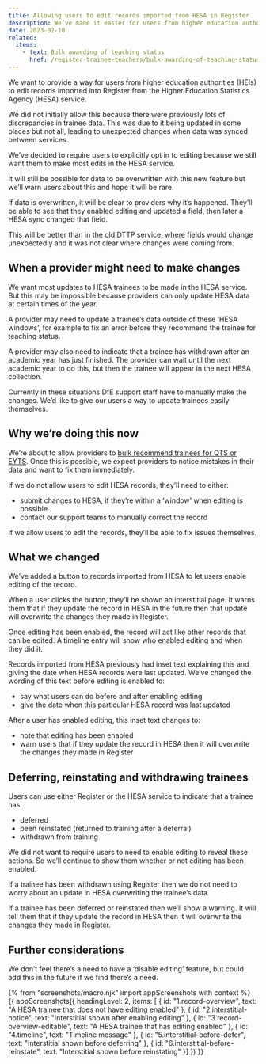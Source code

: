 ```yaml
---
title: Allowing users to edit records imported from HESA in Register
description: We’ve made it easier for users from higher education authorities to correct mistakes in their data.
date: 2023-02-10
related:
  items:
    - text: Bulk awarding of teaching status
      href: /register-trainee-teachers/bulk-awarding-of-teaching-status/
---
```


We want to provide a way for users from higher education authorities (HEIs) to edit records imported into Register from the Higher Education Statistics Agency (HESA) service.

We did not initially allow this because there were previously lots of discrepancies in trainee data. This was due to it being updated in some places but not all, leading to unexpected changes when data was synced between services.

We’ve decided to require users to explicitly opt in to editing because we still want them to make most edits in the HESA service.

It will still be possible for data to be overwritten with this new feature but we’ll warn users about this and hope it will be rare.

If data is overwritten, it will be clear to providers why it’s happened. They’ll be able to see that they enabled editing and updated a field, then later a HESA sync changed that field.

This will be better than in the old DTTP service, where fields would change unexpectedly and it was not clear where changes were coming from.

## When a provider might need to make changes

We want most updates to HESA trainees to be made in the HESA service. But this may be impossible because providers can only update HESA data at certain times of the year.

A provider may need to update a trainee’s data outside of these ‘HESA windows’, for example to fix an error before they recommend the trainee for teaching status.

A provider may also need to indicate that a trainee has withdrawn after an academic year has just finished. The provider can wait until the next academic year to do this, but then the trainee will appear in the next HESA collection.

Currently in these situations DfE support staff have to manually make the changes. We’d like to give our users a way to update trainees easily themselves.

## Why we’re doing this now

We’re about to allow providers to [bulk recommend trainees for QTS or EYTS](/register-trainee-teachers/bulk-awarding-of-teaching-status/).
Once this is possible, we expect providers to notice mistakes in their data and want to fix them immediately.

If we do not allow users to edit HESA records, they’ll need to either:

- submit changes to HESA, if they’re within a ‘window’ when editing is possible
- contact our support teams to manually correct the record

If we allow users to edit the records, they’ll be able to fix issues themselves.

## What we changed

We’ve added a button to records imported from HESA to let users enable editing of the record.

When a user clicks the button, they’ll be shown an interstitial page. It warns them that if they update the record in HESA in the future then that update will overwrite the changes they made in Register.

Once editing has been enabled, the record will act like other records that can be edited. A timeline entry will show who enabled editing and when they did it.

Records imported from HESA previously had inset text explaining this and giving the date when HESA records were last updated. We’ve changed the wording of this text before editing is enabled to:

- say what users can do before and after enabling editing
- give the date when this particular HESA record was last updated

After a user has enabled editing, this inset text changes to:

- note that editing has been enabled
- warn users that if they update the record in HESA then it will overwrite the changes they made in Register

## Deferring, reinstating and withdrawing trainees

Users can use either Register or the HESA service to indicate that a trainee has:

- deferred
- been reinstated (returned to training after a deferral)
- withdrawn from training

We did not want to require users to need to enable editing to reveal these actions. So we’ll continue to show them whether or not editing has been enabled.

If a trainee has been withdrawn using Register then we do not need to worry about an update in HESA overwriting the trainee’s data.

If a trainee has been deferred or reinstated then we’ll show a warning. It will tell them that if they update the record in HESA then it will overwrite the changes they made in Register.

## Further considerations

We don’t feel there’s a need to have a ‘disable editing’ feature, but could add this in the future if we find there’s a need.

{% from "screenshots/macro.njk" import appScreenshots with context %}
{{ appScreenshots({
  headingLevel: 2,
  items: [
  {
    id: "1.record-overview",
    text: "A HESA trainee that does not have editing enabled"
  },
  {
    id: "2.interstitial-notice",
    text: "Interstitial shown after enabling editing"
  },
  {
    id: "3.record-overview-editable",
    text: "A HESA trainee that has editing enabled"
  },
  {
    id: "4.timeline",
    text: "Timeline message"
  },
  {
    id: "5.interstitial-before-defer",
    text: "Interstitial shown before deferring"
  },
  {
    id: "6.interstitial-before-reinstate",
    text: "Interstitial shown before reinstating"
  }]
}) }}
